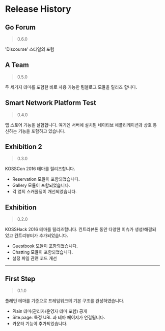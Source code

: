 # Release History

## Go Forum

> 0.6.0

'Discourse' 스타일의 포럼

## A Team

> 0.5.0

두 세가지 테마를 포함한 바로 사용 가능한 팀블로그 모듈을 릴리즈 합니다. 

## Smart Network Platform Test

> 0.4.0

앱 스토어 기능을 실험합니다. 여기엔 서버에 설치된 네이티브 애플리케이션과 상호 통신하는 기능을 포함하고 있습니다.

## Exhibition 2

> 0.3.0

KOSSCon 2016 테마를 릴리즈합니다.

- Reservation 모듈이 포함되었습니다.
- Gallery 모듈이 포함되었습니다.
- 각 앱의 스캐폴딩이 개선되었습니다.

## Exhibition

> 0.2.0

KOSSHack 2016 테마를 릴리즈합니다. 컨트리뷰톤 동안 다양한 이슈가 생성/해결되었고 컨트리뷰터가 추가되었습니다.

- Guestbook 모듈이 포함되었습니다.
- Chatting 모듈이 포함되었습니다.
- 설정 파일 관련 코드 개선

---

## First Step

> 0.1.0

플레인 테마를 기준으로 프레임워크의 기본 구조를 완성하였습니다.

- Plain 테마(관리자/운영자 테마 포함) 공개
- Site.page: 특정 URL 과 테마 페이지가 연결됩니다.
- 카운터 기능이 추가되었습니다.
